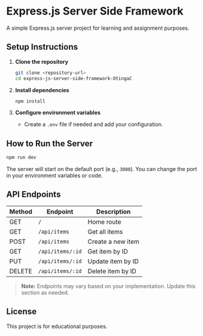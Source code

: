 # Express.js Server Side Framework

A simple Express.js server project for learning and assignment purposes.

## Setup Instructions

1. **Clone the repository**
    ```bash
    git clone <repository-url>
    cd express-js-server-side-framework-OtingaC
    ```

2. **Install dependencies**
    ```bash
    npm install
    ```

3. **Configure environment variables**
    - Create a `.env` file if needed and add your configuration.

## How to Run the Server

```bash
npm run dev
```
The server will start on the default port (e.g., `3000`). You can change the port in your environment variables or code.

## API Endpoints

| Method | Endpoint        | Description              |
|--------|----------------|--------------------------|
| GET    | `/`            | Home route               |
| GET    | `/api/items`   | Get all items            |
| POST   | `/api/items`   | Create a new item        |
| GET    | `/api/items/:id` | Get item by ID         |
| PUT    | `/api/items/:id` | Update item by ID      |
| DELETE | `/api/items/:id` | Delete item by ID      |

> **Note:** Endpoints may vary based on your implementation. Update this section as needed.

## License

This project is for educational purposes.
